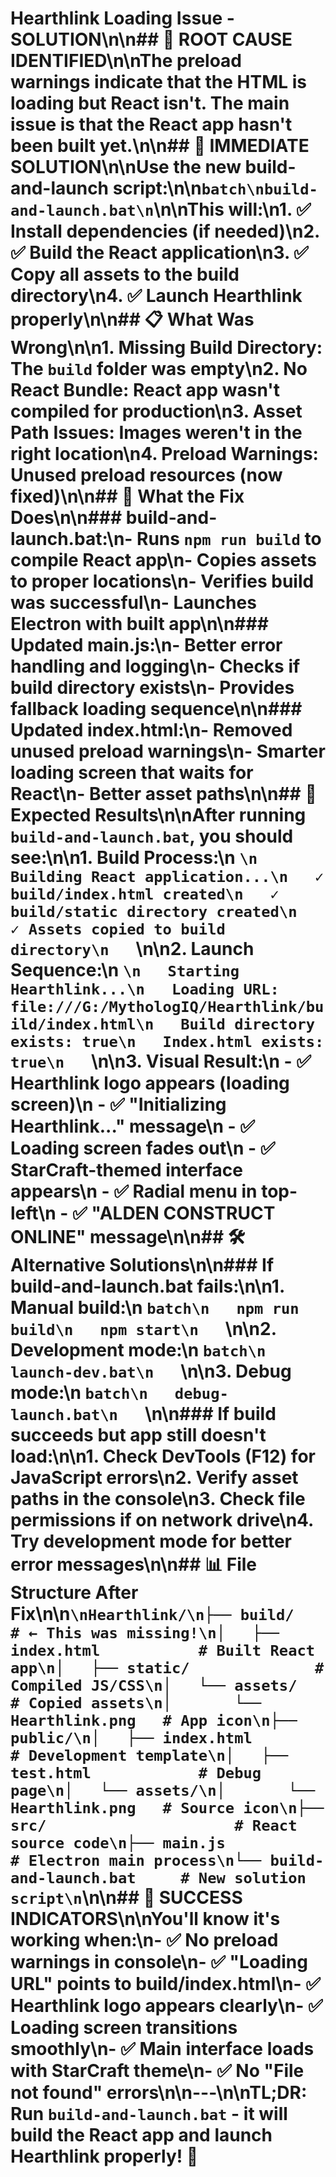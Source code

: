 # Hearthlink Loading Issue - SOLUTION\n\n## 🎯 **ROOT CAUSE IDENTIFIED**\n\nThe preload warnings indicate that the HTML is loading but React isn't. The main issue is that the **React app hasn't been built yet**.\n\n## 🚀 **IMMEDIATE SOLUTION**\n\n**Use the new build-and-launch script:**\n\n```batch\nbuild-and-launch.bat\n```\n\n**This will:**\n1. ✅ Install dependencies (if needed)\n2. ✅ Build the React application\n3. ✅ Copy all assets to the build directory\n4. ✅ Launch Hearthlink properly\n\n## 📋 **What Was Wrong**\n\n1. **Missing Build Directory**: The `build` folder was empty\n2. **No React Bundle**: React app wasn't compiled for production\n3. **Asset Path Issues**: Images weren't in the right location\n4. **Preload Warnings**: Unused preload resources (now fixed)\n\n## 🔧 **What the Fix Does**\n\n### **build-and-launch.bat**:\n- Runs `npm run build` to compile React app\n- Copies assets to proper locations\n- Verifies build was successful\n- Launches Electron with built app\n\n### **Updated main.js**:\n- Better error handling and logging\n- Checks if build directory exists\n- Provides fallback loading sequence\n\n### **Updated index.html**:\n- Removed unused preload warnings\n- Smarter loading screen that waits for React\n- Better asset paths\n\n## 🎯 **Expected Results**\n\nAfter running `build-and-launch.bat`, you should see:\n\n1. **Build Process**:\n   ```\n   Building React application...\n   ✓ build/index.html created\n   ✓ build/static directory created\n   ✓ Assets copied to build directory\n   ```\n\n2. **Launch Sequence**:\n   ```\n   Starting Hearthlink...\n   Loading URL: file:///G:/MythologIQ/Hearthlink/build/index.html\n   Build directory exists: true\n   Index.html exists: true\n   ```\n\n3. **Visual Result**:\n   - ✅ Hearthlink logo appears (loading screen)\n   - ✅ \"Initializing Hearthlink...\" message\n   - ✅ Loading screen fades out\n   - ✅ StarCraft-themed interface appears\n   - ✅ Radial menu in top-left\n   - ✅ \"ALDEN CONSTRUCT ONLINE\" message\n\n## 🛠️ **Alternative Solutions**\n\n### **If build-and-launch.bat fails:**\n\n1. **Manual build:**\n   ```batch\n   npm run build\n   npm start\n   ```\n\n2. **Development mode:**\n   ```batch\n   launch-dev.bat\n   ```\n\n3. **Debug mode:**\n   ```batch\n   debug-launch.bat\n   ```\n\n### **If build succeeds but app still doesn't load:**\n\n1. **Check DevTools (F12)** for JavaScript errors\n2. **Verify asset paths** in the console\n3. **Check file permissions** if on network drive\n4. **Try development mode** for better error messages\n\n## 📊 **File Structure After Fix**\n\n```\nHearthlink/\n├── build/                    # ← This was missing!\n│   ├── index.html           # Built React app\n│   ├── static/              # Compiled JS/CSS\n│   └── assets/              # Copied assets\n│       └── Hearthlink.png   # App icon\n├── public/\n│   ├── index.html           # Development template\n│   ├── test.html            # Debug page\n│   └── assets/\n│       └── Hearthlink.png   # Source icon\n├── src/                     # React source code\n├── main.js                  # Electron main process\n└── build-and-launch.bat     # New solution script\n```\n\n## 🎉 **SUCCESS INDICATORS**\n\nYou'll know it's working when:\n- ✅ No preload warnings in console\n- ✅ \"Loading URL\" points to build/index.html\n- ✅ Hearthlink logo appears clearly\n- ✅ Loading screen transitions smoothly\n- ✅ Main interface loads with StarCraft theme\n- ✅ No \"File not found\" errors\n\n---\n\n**TL;DR: Run `build-and-launch.bat` - it will build the React app and launch Hearthlink properly!** 🚀